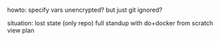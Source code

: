 howto:
  specify vars unencrypted? but just git ignored?

situation:
  lost state (only repo)
  full standup with do+docker from scratch
  view plan